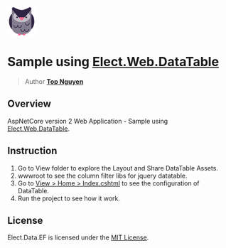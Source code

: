 ﻿![Logo](../../../Logo.png)
# Sample using [Elect.Web.DataTable](../../../src/Web/Elect.Web.DataTable/README.md)
> Author [**Top Nguyen**](http://topnguyen.net)

## Overview

AspNetCore version 2 Web Application - Sample using [Elect.Web.DataTable](../../../src/Web/Elect.Web.DataTable/README.md).

## Instruction

1. Go to View folder to explore the Layout and Share DataTable Assets.
2. wwwroot to see the column filter libs for jquery datatable.
3. Go to [View > Home > Index.cshtml](Views/Home/Index.cshtml) to see the configuration of DataTable.
4. Run the project to see how it work.

## License
Elect.Data.EF is licensed under the [MIT License](../../../LICENSE).